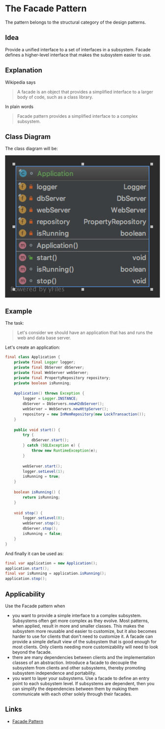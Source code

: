 # The Facade Pattern

The pattern belongs to the structural category of the design patterns.

## Idea 

Provide a unified interface to a set of interfaces in a subsystem. Facade defines a higher-level interface that makes 
the subsystem easier to use.

## Explanation

Wikipedia says

> A facade is an object that provides a simplified interface to a larger body of code, such as a class library.

In plain words

> Facade pattern provides a simplified interface to a complex subsystem.

## Class Diagram

The class diagram will be:

![alt text](../etc/facade.png "Facade class diagram")

## Example

The task:

> Let's consider we should have an application that has and runs the web and data base server. 

Let's create an application:

```java
final class Application {
    private final Logger logger;
    private final DbServer dbServer;
    private final WebServer webServer;
    private final PropertyRepository repository;
    private boolean isRunning;

    Application() throws Exception {
        logger = Logger.INSTANCE;
        dbServer = DbServers.newH2dbServer();
        webServer = WebServers.newHttpServer();
        repository = new InMemRepository(new LockTransaction());
    }

    public void start() {
        try {
            dbServer.start();
        } catch (SQLException e) {
            throw new RuntimeException(e);
        }

        webServer.start();
        logger.setLevel(1);
        isRunning = true;
    }

    boolean isRunning() {
        return isRunning;
    }

    void stop() {
        logger.setLevel(0);
        webServer.stop();
        dbServer.stop();
        isRunning = false;
    }
}
```

And finally it can be used as:

```java
final var application = new Application();
application.start();
final var isRunning = application.isRunning();
application.stop();
```

## Applicability

Use the Facade pattern when

* you want to provide a simple interface to a complex subsystem. Subsystems often get more complex  as they evolve. 
Most patterns, when applied, result in more and smaller classes. This makes the subsystem more reusable and easier 
to customize, but it also becomes harder to use for clients that don't need to customize it. A facade can provide 
a simple default view of the subsystem that is good enough for most clients. Only clients needing more customizability 
will need to look beyond the facade.
* there are many dependencies between clients and the implementation classes of an abstraction. Introduce a facade 
to decouple the subsystem from clients and other subsystems, thereby promoting subsystem independence and portability.
* you want to layer your subsystems. Use a facade to define an entry point to each subsystem level. If subsystems are 
dependent, then you can simplify the dependencies between them by making them communicate with each other solely 
through their facades.

## Links

* [Facade Pattern](https://en.wikipedia.org/wiki/Facade_pattern)